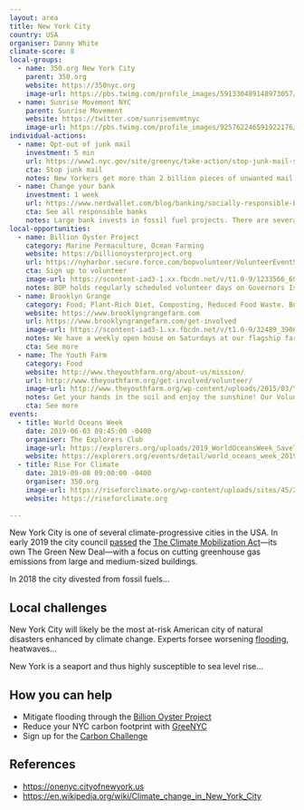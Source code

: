 ```yaml
---
layout: area
title: New York City
country: USA
organiser: Danny White
climate-score: 8
local-groups: 
  - name: 350.org New York City
    parent: 350.org
    website: https://350nyc.org
    image-url: https://pbs.twimg.com/profile_images/591330489148973057/vF4ZAhUB_400x400.png
  - name: Sunrise Movement NYC
    parent: Sunrise Movement
    website: https://twitter.com/sunrisemvmtnyc
    image-url: https://pbs.twimg.com/profile_images/925762246591922176/ZXkD9xVi_400x400.jpg
individual-actions:
  - name: Opt-out of junk mail
    investment: 5 min
    url: https://www1.nyc.gov/site/greenyc/take-action/stop-junk-mail-signup.page
    cta: Stop junk mail
    notes: New Yorkers get more than 2 billion pieces of unwanted mail a year. You can take a simple step to stop the hundreds of pieces of unwanted catalogs and other mail cluttering your mailbox.
  - name: Change your bank
    investment: 1 week
    url: https://www.nerdwallet.com/blog/banking/socially-responsible-banks/
    cta: See all responsible banks
    notes: Large bank invests in fossil fuel projects. There are several environmentally-responsible bank or credit union for New Yorkers to switch to. They include Amalgamated Bank and Spring Bank.
local-opportunities:
  - name: Billion Oyster Project
    category: Marine Permaculture, Ocean Farming
    website: https://billionoysterproject.org
    url: https://nyharbor.secure.force.com/bopvolunteer/VolunteerEventSelectPage?mid=a012I00000fmkso
    cta: Sign up to volunteer
    image-url: https://scontent-iad3-1.xx.fbcdn.net/v/t1.0-9/1233566_692990400728612_1977830913_n.jpg?_nc_cat=100&_nc_ht=scontent-iad3-1.xx&oh=f1a5ec5f944731d6c67d946813edd65d&oe=5D9CE75F
    notes: BOP holds regularly scheduled volunteer days on Governors Island throughout the Spring and Summer. Volunteers work alongside Harbor School students and teachers to build oyster cages, prepare recycled shell for seeding, sort and count baby oysters, and much more.
  - name: Brooklyn Grange
    category: Food; Plant-Rich Diet, Composting, Reduced Food Waste. Buildings and Cities; Green Roofs
    website: https://www.brooklyngrangefarm.com
    url: https://www.brooklyngrangefarm.com/get-involved
    image-url: https://scontent-iad3-1.xx.fbcdn.net/v/t1.0-9/32489_390875119502_8381324_n.jpg?_nc_cat=104&_nc_ht=scontent-iad3-1.xx&oh=1a3983ebcded856ad57b6c082b6d4fa6&oe=5D5EBACF
    notes: We have a weekly open house on Saturdays at our flagship farm site, May 18th through October 26th, 2019, where you can jump in alongside our farm team and get your hands dirty! 
    cta: See more
  - name: The Youth Farm
    category: Food
    website: http://www.theyouthfarm.org/about-us/mission/
    url: http://www.theyouthfarm.org/get-involved/volunteer/
    image-url: http://www.theyouthfarm.org/wp-content/uploads/2015/03/Youth_Farm_Logo_AltLayout_300px_wide-e1425268664392.png
    notes: Get your hands in the soil and enjoy the sunshine! Our Volunteer Days and Open Hours are open to the public, just stop on by!
    cta: See more
events:
  - title: World Oceans Week
    date: 2019-06-03 09:45:00 -0400
    organiser: The Explorers Club
    image-url: https://explorers.org/uploads/2019_WorldOceansWeek_SaveTheDate_Doubilet_Rolex2.jpg
    website: https://explorers.org/events/detail/world_oceans_week_2019_monday
  - title: Rise For Climate
    date: 2019-09-08 09:00:00 -0400
    organiser: 350.org
    image-url: https://riseforclimate.org/wp-content/uploads/sites/45/2018/07/32251603125_fd5162a5f6_k-1200x800.jpg
    website: https://riseforclimate.org
  
---
```

New York City is one of several climate-progressive cities in the USA. In early 2019 the city council [passed](https://iqconnect.lmhostediq.com/iqextranet/view_newsletter.aspx?id=160636&c=NYCCSPK#climate) the [The Climate Mobilization Act](https://www.ecowatch.com/a-green-new-deal-for-new-york-city-2635360256.html)—its own The Green New Deal—with a focus on cutting greenhouse gas emissions from large and medium-sized buildings.

In 2018 the city divested from fossil fuels...


## Local challenges
New York City will likely be the most at-risk American city of natural disasters enhanced by climate change. Experts forsee worsening [flooding](http://ccir.ciesin.columbia.edu/nyc/ccir-ny_q2d.html), heatwaves...

New York is a seaport and thus highly susceptible to sea level rise...

## How you can help
- Mitigate flooding through the [Billion Oyster Project](https://billionoysterproject.org)
- Reduce your NYC carbon footprint with [GreeNYC](https://www1.nyc.gov/site/greenyc/index.page)
- Sign up for the [Carbon Challenge](https://www1.nyc.gov/html/gbee/html/challenge/nyc-carbon-challenge.shtml)

## References
- https://onenyc.cityofnewyork.us
- https://en.wikipedia.org/wiki/Climate_change_in_New_York_City